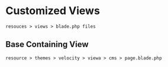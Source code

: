 # Customized Views 
````
resouces > views > blade.php files
````

## Base Containing View
```
resource > themes > velocity > viewa > cms > page.blade.php
```
